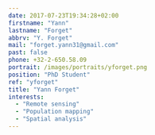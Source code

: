 ```yaml
---
date: 2017-07-23T19:34:28+02:00
firstname: "Yann"
lastname: "Forget"
abbrv: "Y. Forget"
mail: "forget.yann31@gmail.com"
past: false
phone: +32-2-650.58.09
portrait: /images/portraits/yforget.png
position: "PhD Student"
ref: "yforget"
title: "Yann Forget"
interests:
  - "Remote sensing"
  - "Population mapping"
  - "Spatial analysis"
---
```

